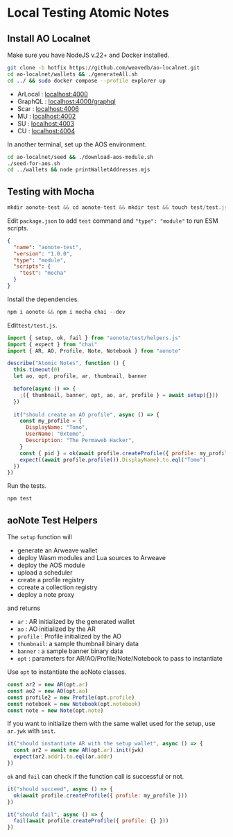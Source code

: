 # Local Testing Atomic Notes

## Install AO Localnet

Make sure you have NodeJS v.22+ and Docker installed.

```bash
git clone -b hotfix https://github.com/weavedb/ao-localnet.git
cd ao-localnet/wallets && ./generateAll.sh
cd ../ && sudo docker compose --profile explorer up
```

- ArLocal : [localhost:4000](http://localhost:4000)
- GraphQL : [localhost:4000/graphql](http://localhost:4000/graphql)
- Scar : [localhost:4006](http://localhost:4006)
- MU : [localhost:4002](http://localhost:4002)
- SU : [localhost:4003](http://localhost:4003)
- CU : [localhost:4004](http://localhost:4004)

In another terminal, set up the AOS environment.

```bash
cd ao-localnet/seed && ./download-aos-module.sh
./seed-for-aos.sh
cd ../wallets && node printWalletAddresses.mjs
```

## Testing with Mocha

```js
mkdir aonote-test && cd aonote-test && mkdir test && touch test/test.js && npm init
```

Edit `package.json` to add `test` command and `"type": "module"` to run ESM scripts.

```json
{
  "name": "aonote-test",
  "version": "1.0.0",
  "type": "module",
  "scripts": {
    "test": "mocha"
  }
}
```

Install the dependencies.
```js
npm i aonote && npm i mocha chai --dev
```

Edit`test/test.js`.

```js
import { setup, ok, fail } from "aonote/test/helpers.js"
import { expect } from "chai"
import { AR, AO, Profile, Note, Notebook } from "aonote"

describe("Atomic Notes", function () {
  this.timeout(0)
  let ao, opt, profile, ar, thumbnail, banner

  before(async () => {
    ;({ thumbnail, banner, opt, ao, ar, profile } = await setup({}))
  })
  
  it("should create an AO profile", async () => {
    const my_profile = {
      DisplayName: "Tomo",
      UserName: "0xtomo",
      Description: "The Permaweb Hacker",
    }
    const { pid } = ok(await profile.createProfile({ profile: my_profile }))
    expect((await profile.profile()).DisplayName).to.eql("Tomo")
  })
})
```

Run the tests.

```bash
npm test
```

## aoNote Test Helpers

The `setup` function will

- generate an Arweave wallet
- deploy Wasm modules and Lua sources to Arweave
- deploy the AOS module
- upload a scheduler
- create a profile registry
- ccreate a collection registry
- deploy a note proxy

and returns

- `ar` : AR initialized by the generated wallet
- `ao` : AO initialized by the AR
- `profile` : Profile initialized by the AO
- `thumbnail`: a sample thumbnail binary data
- `banner` : a sample banner binary data
- `opt` : parameters for AR/AO/Profile/Note/Notebook to pass to instantiate


Use `opt` to instantiate the aoNote classes.

```js
const ar2 = new AR(opt.ar)
const ao2 = new AO(opt.ao)
const profile2 = new Profile(opt.profile)
const notebook = new Notebook(opt.notebook)
const note = new Note(opt.note)
```

If you want to initialize them with the same wallet used for the setup, use `ar.jwk` with `init`.

```js
it("should instantiate AR with the setup wallet", async () => {
  const ar2 = await new AR(opt.ar).init(jwk)
  expect(ar2.addr).to.eql(ar.addr)
})
```

`ok` and `fail` can check if the function call is successful or not.

```js
it("should succeed", async () => {
  ok(await profile.createProfile({ profile: my_profile }))
})

it("should fail", async () => {
  fail(await profile.createProfile({ profile: {} }))
})
```

